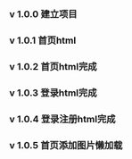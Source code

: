 ### v 1.0.0 建立项目
### v 1.0.1 首页html
### v 1.0.2 首页html完成
### v 1.0.3 登录html完成
### v 1.0.4 登录注册html完成
### v 1.0.5 首页添加图片懒加载